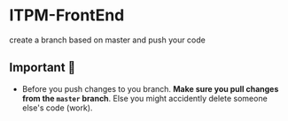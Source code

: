 # ITPM-FrontEnd
create a branch based on master and push your code
## Important 🔴

-   Before you push changes to you branch. **Make sure you pull changes from the `master` branch**. Else you might accidently delete someone else's code (work).
